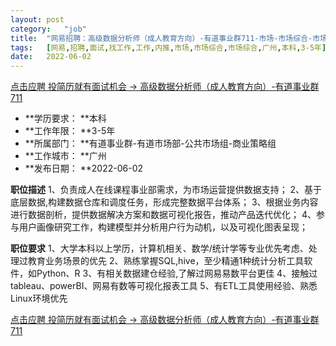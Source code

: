 ```yaml
---
layout:	post
category:	"job"
title:	"网易招聘：高级数据分析师（成人教育方向）-有道事业群711-市场-市场综合-市场综合-广州本科3-5年"
tags:	[网易,招聘,面试,找工作,工作,内推,市场,市场综合,市场综合,广州,本科,3-5年]
date:	2022-06-02
---
```


[点击应聘 投简历就有面试机会 -> 高级数据分析师（成人教育方向）-有道事业群711](http://mobile.bole.netease.com/bole/boleDetail?id=40286&employeeId=346f03c3cda5f04c&key=all)



- **学历要求： **本科
- **工作年限： **3-5年
- **所属部门： **有道事业群-有道市场部-公共市场组-商业策略组
- **工作城市： **广州
- **发布日期： **2022-06-02



**职位描述**
1、负责成人在线课程事业部需求，为市场运营提供数据支持；
2、基于底层数据,构建数据仓库和调度任务，形成完整数据平台体系；
3、根据业务内容进行数据剖析，提供数据解决方案和数据可视化报告，推动产品迭代优化；
4、参与用户画像研究工作，构建模型并分析用户行为动机，以及可视化图表呈现；



**职位要求**
1、大学本科以上学历，计算机相关、数学/统计学等专业优先考虑、处理过教育业务场景的优先
2、熟练掌握SQL,hive，至少精通1种统计分析工具软件，如Python、R
3、有相关数据建仓经验,了解过网易易数平台更佳
4、接触过tableau、powerBI、网易有数等可视化报表工具
5、有ETL工具使用经验、熟悉Linux环境优先



[点击应聘 投简历就有面试机会 -> 高级数据分析师（成人教育方向）-有道事业群711](http://mobile.bole.netease.com/bole/boleDetail?id=40286&employeeId=346f03c3cda5f04c&key=all)